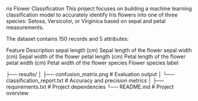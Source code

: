 ris Flower Classification
This project focuses on building a machine learning classification model to accurately identify Iris flowers into one of three species: Setosa, Versicolor, or Virginica based on sepal and petal measurements.


The dataset contains 150 records and 5 attributes:


Feature	Description
sepal length (cm)	Sepal length of the flower
sepal width (cm)	Sepal width of the flower
petal length (cm)	Petal length of the flower
petal width (cm)	Petal width of the flower
species	Flower species label


├── results/
│   ├── confusion_matrix.png        # Evaluation output
│   └── classification_report.txt   # Accuracy and precision metrics
│
├── requirements.txt                # Project dependencies
└── README.md                       # Project overview
